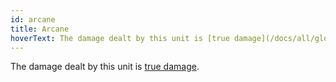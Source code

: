 ```yaml
---
id: arcane
title: Arcane
hoverText: The damage dealt by this unit is [true damage](/docs/all/glossary/true-damage).
---
```


The damage dealt by this unit is [true damage](/docs/all/glossary/true-damage).
